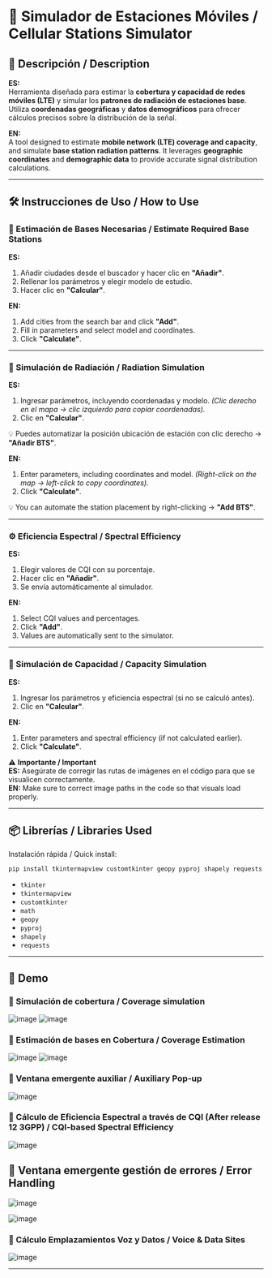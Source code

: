 # 📡 **Simulador de Estaciones Móviles** / **Cellular Stations Simulator**

## 🚀 Descripción / Description  
**ES:**  
Herramienta diseñada para estimar la **cobertura y capacidad de redes móviles (LTE)** y simular los **patrones de radiación de estaciones base**. Utiliza **coordenadas geográficas** y **datos demográficos** para ofrecer cálculos precisos sobre la distribución de la señal.  

**EN:**  
A tool designed to estimate **mobile network (LTE) coverage and capacity**, and simulate **base station radiation patterns**. It leverages **geographic coordinates** and **demographic data** to provide accurate signal distribution calculations.

---

## 🛠️ Instrucciones de Uso / How to Use

### 📍 Estimación de Bases Necesarias / Estimate Required Base Stations  
**ES:**  
1. Añadir ciudades desde el buscador y hacer clic en **"Añadir"**.  
2. Rellenar los parámetros y elegir modelo de estudio.   
3. Hacer clic en **"Calcular"**.  

**EN:**  
1. Add cities from the search bar and click **"Add"**.
2. Fill in parameters and select model and coordinates. 
3. Click **"Calculate"**.  

---

### 📡 Simulación de Radiación / Radiation Simulation  
**ES:**  
1. Ingresar parámetros, incluyendo coordenadas y modelo.  *(Clic derecho en el mapa → clic izquierdo para copiar coordenadas).*
2. Clic en **"Calcular"**.  

💡 Puedes automatizar la posición ubicación de estación con clic derecho → **"Añadir BTS"**.

**EN:**  
1. Enter parameters, including coordinates and model.  *(Right-click on the map → left-click to copy coordinates).*  
2. Click **"Calculate"**.  

💡 You can automate the station placement by right-clicking → **"Add BTS"**.

---

### ⚙️ Eficiencia Espectral / Spectral Efficiency  
**ES:**  
1. Elegir valores de CQI con su porcentaje.  
2. Hacer clic en **"Añadir"**.  
3. Se envía automáticamente al simulador.  

**EN:**  
1. Select CQI values and percentages.  
2. Click **"Add"**.  
3. Values are automatically sent to the simulator.

---

### 📶 Simulación de Capacidad / Capacity Simulation  
**ES:**  
1. Ingresar los parámetros y eficiencia espectral (si no se calculó antes).  
2. Clic en **"Calcular"**.  

**EN:**  
1. Enter parameters and spectral efficiency (if not calculated earlier).  
2. Click **"Calculate"**.

⚠️ **Importante / Important**  
**ES:** Asegúrate de corregir las rutas de imágenes en el código para que se visualicen correctamente.  
**EN:** Make sure to correct image paths in the code so that visuals load properly.

---

## 📦 Librerías / Libraries Used  
Instalación rápida / Quick install:
```bash
pip install tkintermapview customtkinter geopy pyproj shapely requests
```
- `tkinter`  
- `tkintermapview`  
- `customtkinter`  
- `math`  
- `geopy`  
- `pyproj`  
- `shapely`  
- `requests`  

---

## 🎥 Demo
### 🔹 Simulación de cobertura / Coverage simulation
![image](https://github.com/user-attachments/assets/4256128e-8a24-4d80-b034-9eaa97c37c0d)
![image](https://github.com/user-attachments/assets/f08dcfe1-217b-41e4-8aea-dc61e473805f)

### 🔹 Estimación de bases en Cobertura / Coverage Estimation
![image](https://github.com/user-attachments/assets/4afa6d37-f91e-4ec5-bf40-ea79751fee9e)
![image](https://github.com/user-attachments/assets/163b395c-5b7c-4e0c-a6d3-c9cc505c6c16)

### 🔹 Ventana emergente auxiliar / Auxiliary Pop-up
![image](https://github.com/user-attachments/assets/4fa62e3c-42e2-4de9-a2ff-5e01aeba16f9)

### 🔹 Cálculo de Eficiencia Espectral a través de CQI (After release 12 3GPP) / CQI-based Spectral Efficiency
![image](https://github.com/user-attachments/assets/5b4b5d11-de4b-4840-97fd-45af243319b4)

## 🔹 Ventana emergente gestión de errores / Error Handling
![image](https://github.com/user-attachments/assets/439c73c4-8846-422e-b08c-8aa277590e61)

![image](https://github.com/user-attachments/assets/57e6bd71-7d81-4088-9ad4-1942ca367c47)

### 🔹 Cálculo Emplazamientos Voz y Datos / Voice & Data Sites
![image](https://github.com/user-attachments/assets/d2700c19-2874-4132-ba07-d2d660a0f762)

---


